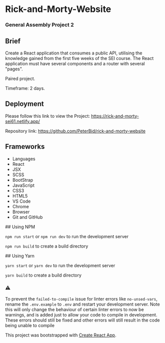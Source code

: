 # Rick-and-Morty-Website

### General Assembly Project 2

## Brief 

Create a React application that consumes a public API, utilising the knowledge gained from the first five weeks of the SEI course. The React application must have several components and a router with several "pages".

Paired project. 

Timeframe: 2 days.



## Deployment
Please follow this link to view the Project: https://rick-and-morty-sei61.netlify.app/

Repository link: https://github.com/PeterBid/rick-and-morty-website

## Frameworks

* Languages
* React
* JSX
* SCSS
* BootStrap
* JavaScript
* CSS3
* HTML5
* VS Code
* Chrome
* Browser
* Git and GitHub    




## Using NPM

`npm run start` or `npm run dev`  to run the development server

`npm run build` to create a build directory

## Using Yarn

`yarn start` or `yarn dev`  to run the development server

`yarn build` to create a build directory

### ⚠️

To prevent the `failed-to-compile` issue for linter errors like `no-unsed-vars`, rename the `.env.example` to `.env` and restart your development server. Note this will only change the behaviour of certain linter errors to now be warnings, and is added just to allow your code to compile in development. These errors should still be fixed and other errors will still result in the code being unable to compile

This project was bootstrapped with [Create React App](https://github.com/facebook/create-react-app).

